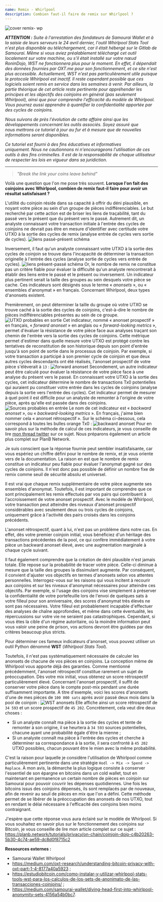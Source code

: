```yaml
---
name: Remix - Whirlpool
description: Combien faut-il faire de remix sur Whirlpool ?
---
```

![cover remix- wp](assets/cover.webp)

***ATTENTION :** Suite à l'arrestation des fondateurs de Samourai Wallet et à la saisie de leurs serveurs le 24 avril dernier, l'outil Whirlpool Stats Tool n'est plus disponible au téléchargement, car il était hébergé sur le Gitlab de Samourai. Même si vous aviez préalablement téléchargé cet outil localement sur votre machine, ou s'il était installé sur votre nœud RoninDojo, WST ne fonctionnera plus pour le moment. En effet, il dépendait des données fournies par OXT.me pour son fonctionnement, et ce site n'est plus accessible. Actuellement, WST n'est pas particulièrement utile puisque le protocole Whirlpool est inactif. Il reste cependant possible que ces logiciels soient remis en service dans les semaines à venir. Par ailleurs, la partie théorique de cet article reste pertinente pour appréhender les principes et les objectifs des coinjoins en général (pas seulement Whirlpool), ainsi que pour comprendre l'efficacité du modèle de Whirlpool. Vous pourrez aussi apprendre à quantifier la confidentialité apportée par des cycles de coinjoins.*

_Nous suivons de près l'évolution de cette affaire ainsi que les développements concernant les outils associés. Soyez assuré que nous mettrons ce tutoriel à jour au fur et à mesure que de nouvelles informations seront disponibles._

_Ce tutoriel est fourni à des fins éducatives et informatives uniquement. Nous ne cautionnons ni n'encourageons l'utilisation de ces outils à des fins criminelles. Il est de la responsabilité de chaque utilisateur de respecter les lois en vigueur dans sa juridiction._

---

> *"Break the link your coins leave behind"*

Voilà une question que l'on me pose très souvent. **Lorsque l'on fait des coinjoins avec Whirlpool, combien de remix faut-il faire pour avoir un résultat satisfaisant ?**

L'utilité du coinjoin réside dans sa capacité à offrir du déni plausible, en noyant votre pièce au sein d'un groupe de pièces indifférenciables. Le but recherché par cette action est de briser les liens de traçabilité, tant du passé vers le présent que du présent vers le passé. Autrement dit, un analyste connaissant votre transaction initiale à l'entrée des cycles de coinjoins ne devrait pas être en mesure d'identifier avec certitude votre UTXO à la sortie des cycles de remix (analyse entrée de cycles vers sortie de cycles).
![liens passé-présent schéma](assets/fr/1.webp)

Inversement, il faut qu'un analyste connaissant votre UTXO à la sortie des cycles de coinjoin se trouve dans l'incapacité de déterminer la transaction originelle à l'entrée des cycles (analyse sortie de cycles vers entrée de cycles).
![liens présent-passé schéma](assets/fr/2.webp)
Or, le nombre de remix ne constitue pas un critère fiable pour évaluer la difficulté qu'un analyste rencontrerait à établir des liens entre le passé et le présent ou inversement. Un indicateur plus pertinent serait la taille des groupes au sein desquels votre pièce se cache. Ces indicateurs sont désignés sous le terme « _anonsets_ », ou « ensembles d'anonymat » en français. Concernant Whirlpool, deux types d'anonsets existent.

Premièrement, on peut déterminer la taille du groupe où votre UTXO se trouve caché à la sortie des cycles de coinjoins, c'est-à-dire le nombre de pièces indifférenciables présentes au sein de ce groupe.
![UTXO probables en sortie](assets/fr/3.webp)
Cet indicateur, nommé « anonset prospectif » en français, « *forward anonset* » en anglais ou « *forward-looking metrics* », permet d'évaluer la résistance de votre pièce face aux analyses traçant son chemin de l'entrée vers la sortie des cycles de coinjoins. Cette métrique permet d'estimer dans quelle mesure votre UTXO est protégé contre les tentatives de reconstitution de son historique depuis son point d'entrée jusqu'à son point de sortie dans le processus de coinjoin. Par exemple, si votre transaction a participé à son premier cycle de coinjoin et que deux autres cycles descendants ont été réalisés, l'anonset prospectif de votre pièce s'élèverait à `13` :
![forward anonset](assets/fr/4.webp)
Secondement, un autre indicateur peut être calculé pour évaluer la résistance de votre pièce face à une analyse du présent vers le passé. En connaissant votre UTXO à la sortie des cycles, cet indicateur détermine le nombre de transactions Tx0 potentielles qui auraient pu constituer votre entrée dans les cycles de coinjoins (analyse depuis la sortie vers l'entrée des cycles). Cet indicateur permet de mesurer à quel point il est difficile pour un analyste de remonter à l'origine de votre pièce, après qu'elle est passée dans des coinjoins.
![Sources probables en entrée](assets/fr/5.webp)
Le nom de cet indicateur est « *backward anonset* », ou « *backward-looking metrics* ». En français, j'aime bien nommer cela « anonset rétrospectif ». Sur le schéma ci-dessous, cela correspond à toutes les bulles orange Tx0 :
![backward anonset](assets/fr/6.webp)
Pour en savoir plus sur la méthode de calcul de ces indicateurs, je vous conseille de lire [mon thread twitter](https://twitter.com/Loic_Pandul/status/1550850558147395585?s=20) sur ce sujet. Nous préparons également un article plus complet sur PlanB Network.

Je suis conscient que la réponse fournie peut sembler insatisfaisante, car vous espériez un chiffre défini pour le nombre de remix, et je vous oriente vers de la documentation. La raison en est que le nombre de remix constitue un indicateur peu fiable pour évaluer l'anonymat gagné sur des cycles de coinjoins. Il n'est donc pas possible de définir un nombre fixe de remix comme seuil de sécurité absolu et universel.

Il est vrai que chaque remix supplémentaire de votre pièce augmente ses ensembles d'anonymat. Toutefois, il est important de comprendre que ce sont principalement les remix effectués par vos pairs qui contribuent à l'accroissement de votre anonset prospectif. Avec le modèle de Whirlpool, votre transaction peut atteindre des niveaux d'anonset prospectif considérables avec seulement deux ou trois cycles de coinjoins, uniquement grâce à l'activité des pairs croisés dans les coinjoins précédents.

L'anonset rétrospectif, quant à lui, n'est pas un problème dans notre cas. En effet, dès votre premier coinjoin initial, vous bénéficiez d'un héritage des transactions précédentes de la pool, ce qui confère immédiatement à votre pièce un backward anonset élevé, avec une augmentation marginale à chaque cycle suivant.

Il faut également comprendre que la création de déni plausible n'est jamais totale. Elle repose sur la probabilité de tracer votre pièce. Celle-ci diminue à mesure que la taille des groupes la dissimulant augmente. Par conséquent, il convient d'ajuster vos objectifs en termes d'anonsets selon vos attentes personnelles. Interrogez-vous sur les raisons qui vous incitent à recourir aux coinjoins et sur les niveaux d'anonymat nécessaires pour atteindre ces objectifs. Par exemple, si l'usage des coinjoins vise simplement à préserver la confidentialité de votre portefeuille lors de l'envoi de quelques sats à votre filleul pour son anniversaire, des scores d'anonymat très élevés ne sont pas nécessaires. Votre filleul est probablement incapable d'effectuer des analyses de chaîne approfondies, et même dans cette éventualité, les répercussions sur votre vie ne seraient pas catastrophiques. Cependant, si vous êtes la cible d'un régime autoritaire, où la moindre information peut vous valoir une peine de prison, vos actions devront être guidées par des critères beaucoup plus stricts.

Pour déterminer ces fameux indicateurs d'anonset, vous pouvez utiliser un outil Python dénommé **WST** (_Whirlpool Stats Tool_).

Toutefois, il n'est pas systématiquement nécessaire de calculer les anonsets de chacune de vos pièces en coinjoins. La conception même de Whirlpool vous apporte déjà des garanties. Comme mentionné précédemment, l'anonset rétrospectif constitue rarement un sujet de préoccupation. Dès votre mix initial, vous obtenez un score rétrospectif particulièrement élevé. Concernant l'anonset prospectif, il suffit de conserver votre pièce dans le compte post-mix pendant une durée suffisamment importante. À titre d'exemple, voici les scores d'anonsets d'une de mes pièces de `100 000 sats` après avoir passé deux mois dans la pool de coinjoin :
![WST anonsets](assets/fr/7.webp)
Elle affiche ainsi un score rétrospectif de `34 593` et un score prospectif de `45 202`. Concrètement, cela veut dire deux choses :
- Si un analyste connaît ma pièce à la sortie des cycles et tente de remonter à son origine, il se heurtera à `34 593` sources potentielles, chacune ayant une probabilité égale d'être la mienne ;
- Si un analyste connaît ma pièce à l'entrée des cycles et cherche à déterminer sa correspondance à la sortie, il sera confronté à `45 202` UTXO possibles, chacun pouvant être le mien avec la même probabilité.

C'est la raison pour laquelle je considère l'utilisation de Whirlpool comme particulièrement pertinente dans une stratégie `Hodl -> Mix -> Spend -> Replace`. À mon avis, la démarche la plus logique consiste à conserver l'essentiel de son épargne en bitcoins dans un cold wallet, tout en maintenant en permanence un certain nombre de pièces en coinjoin sur Samourai pour pouvoir couvrir les dépenses quotidiennes. Une fois les bitcoins issus des coinjoins dépensés, ils sont remplacés par de nouveaux, afin de revenir au seuil de pièces en mix que l'on a défini. Cette méthode permet de se libérer de la préoccupation des anonsets de nos UTXO, tout en rendant le délai nécessaire à l'efficacité des coinjoins bien moins contraignant.

J'espère que cette réponse vous aura éclairé sur le modèle de Whirlpool. Si vous souhaitez en savoir plus sur le fonctionnement des coinjoins sur Bitcoin, je vous conseille de lire mon article complet sur ce sujet :
https://planb.network/tutorials/privacy/on-chain/coinjoin-dojo-c4b20263-5b30-4c74-ae59-dc8d0f8715c2

**Ressources externes :** 
- Samourai Wallet Whirlpool
- https://medium.com/oxt-research/understanding-bitcoin-privacy-with-oxt-part-1-4-8177a40a5923 ;
- https://estudiobitcoin.com/como-instalar-y-utilizar-whirlpool-stats-tools-wst-para-los-calculos-de-los-sets-de-anonimato-de-las-transacciones-coinjoins/ ;
- https://medium.com/samourai-wallet/diving-head-first-into-whirlpool-anonymity-sets-4156a54b0bc7.